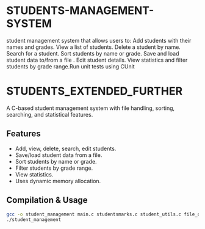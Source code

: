 # STUDENTS-MANAGEMENT-SYSTEM
student management system that allows users to:  Add students with their names and grades. View a list of students. Delete a student by name. Search for a student. Sort students by name or grade. Save and load student data to/from a file . Edit student details. View statistics and filter students by grade range.Run unit tests using CUnit

# STUDENTS_EXTENDED_FURTHER

A C-based student management system with file handling, sorting, searching, and statistical features.

## Features
- Add, view, delete, search, edit students.
- Save/load student data from a file.
- Sort students by name or grade.
- Filter students by grade range.
- View statistics.
- Uses dynamic memory allocation.

## Compilation & Usage
```bash
gcc -o student_management main.c studentsmarks.c student_utils.c file_operations.c -o student_management
./student_management

